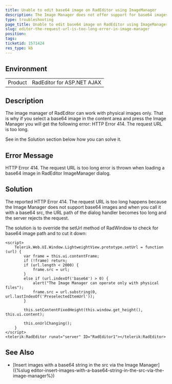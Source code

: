 ```yaml
---
title: Unable to edit base64 image on RadEditor using ImageManager
description: The Image Manager does not offer support for base64 images and the KB article shows how to prevent the HTTP Error 414 The request URL is too long error
type: troubleshooting
page_title: Unable to edit base64 image on RadEditor using ImageManager
slug: editor-the-request-url-is-too-long-error-in-image-manager
position: 
tags: 
ticketid: 1571424
res_type: kb
---
```


## Environment
<table>
	<tbody>
		<tr>
			<td>Product</td>
			<td>RadEditor for ASP.NET AJAX</td>
		</tr>
	</tbody>
</table>


## Description
The image manager of RadEditor can work with physical images only.
That is why if you select a base64 image in the content area and press the Image Manager you will get the following error: 
HTTP Error 414. The request URL is too long.

See in the Solution section below how you can solve it.

## Error Message
HTTP Error 414. The request URL is too long error is thrown when loading a base64 image in RadEditor ImageManager dialog.

## Solution
The reported HTTP Error 414. The request URL is too long happens because the Image Manager does not support base64 images and when you call it with a base64 src, the URL path of the dialog handler becomes too long and the server rejects the request.

The solution is to override the setUrl method of RadWindow to check for base64 image path and to cut it down:

````ASP.NET
<script>
    Telerik.Web.UI.Window.LightweightView.prototype.setUrl = function (url) {
        var frame = this.ui.contentFrame;
        if (!frame) return;
        if (url.length < 2000) {
            frame.src = url;
        }
        else if (url.indexOf('base64') > 0) {
            alert("The Image Manager can operate only with physical files");
            frame.src = url.substring(0, url.lastIndexOf('PreselectedItemUrl'));
        }

        this.setContentFixedHeight(this.window.get_height(), this.ui.content);

        this.onUrlChanging();
    }
</script>
<telerik:RadEditor runat="server" ID="RadEditor1"></telerik:RadEditor>
````

## See Also
* [Insert images with a base64 string in the src via the Image Manager]({%slug editor-insert-images-with-a-base64-string-in-the-src-via-the-image-manager%})

      